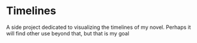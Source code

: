 # Timelines
A side project dedicated to visualizing the timelines of my novel. Perhaps it will find other use beyond that, but that is my goal
